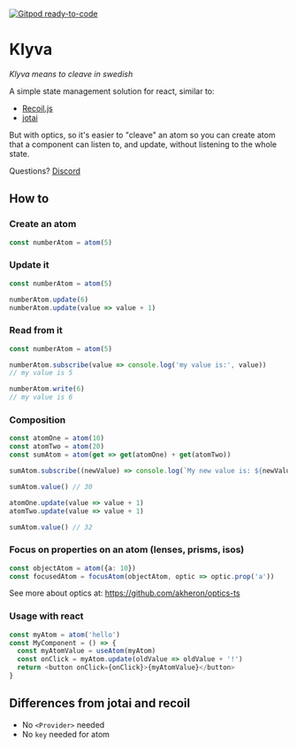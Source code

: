 [![Gitpod ready-to-code](https://img.shields.io/badge/Gitpod-ready--to--code-blue?logo=gitpod)](https://gitpod.io/#https://github.com/merisbahti/klyva)

# Klyva
*Klyva means to cleave in swedish*

A simple state management solution for react, similar to:

* [Recoil.js](https://recoiljs.org)
* [jotai](https://jotai.surge.sh)

But with optics, so it's easier to "cleave" an atom so you can create atom that a component can listen to, and update, without listening to the whole state.

Questions? [Discord](https://discord.gg/5HXQ8Kagu6)

## How to
### Create an atom

```typescript
const numberAtom = atom(5)
```

### Update it

```typescript
const numberAtom = atom(5)

numberAtom.update(6)
numberAtom.update(value => value + 1)
```

### Read from it

```typescript
const numberAtom = atom(5)

numberAtom.subscribe(value => console.log('my value is:', value))
// my value is 5

numberAtom.write(6)
// my value is 6
```

### Composition
```typescript
const atomOne = atom(10)
const atomTwo = atom(20)
const sumAtom = atom(get => get(atomOne) + get(atomTwo))

sumAtom.subscribe((newValue) => console.log(`My new value is: ${newValue}`))

sumAtom.value() // 30

atomOne.update(value => value + 1)
atomTwo.update(value => value + 1)

sumAtom.value() // 32
```


### Focus on properties on an atom (lenses, prisms, isos)

```typescript
const objectAtom = atom({a: 10})
const focusedAtom = focusAtom(objectAtom, optic => optic.prop('a'))
```

See more about optics at:
https://github.com/akheron/optics-ts

### Usage with react

```typescript
const myAtom = atom('hello')
const MyComponent = () => {
  const myAtomValue = useAtom(myAtom)
  const onClick = myAtom.update(oldValue => oldValue + '!')
  return <button onClick={onClick}>{myAtomValue}</button>
}
```

## Differences from jotai and recoil

* No `<Provider>` needed
* No `key` needed for atom


